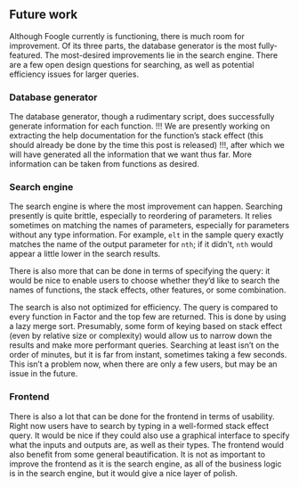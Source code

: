 ## Future work
Although Foogle currently is functioning, there is much room for
improvement. Of its three parts, the database generator is the most
fully-featured. The most-desired improvements lie in the search
engine. There are a few open design questions for searching, as well
as potential efficiency issues for larger queries.

### Database generator
The database generator, though a rudimentary script, does successfully
generate information for each function. !!! We are presently working
on extracting the help documentation for the function’s stack effect
(this should already be done by the time this post is released) !!!,
after which we will have generated all the information that we want
thus far. More information can be taken from functions as desired.

### Search engine
The search engine is where the most improvement can happen. Searching
presently is quite brittle, especially to reordering of parameters. It
relies sometimes on matching the names of parameters, especially for
parameters without any type information. For example, `elt` in the
sample query exactly matches the name of the output parameter for
`nth`; if it didn’t, `nth` would appear a little lower in the search
results.

There is also more that can be done in terms of specifying the query:
it would be nice to enable users to choose whether they’d like to
search the names of functions, the stack effects, other features, or
some combination.

The search is also not optimized for efficiency. The query is compared
to every function in Factor and the top few are returned. This is done
by using a lazy merge sort. Presumably, some form of keying based on
stack effect (even by relative size or complexity) would allow us to
narrow down the results and make more performant queries. Searching at
least isn’t on the order of minutes, but it is far from instant,
sometimes taking a few seconds. This isn’t a problem now, when there
are only a few users, but may be an issue in the future.

### Frontend
There is also a lot that can be done for the frontend in terms of
usability. Right now users have to search by typing in a well-formed
stack effect query. It would be nice if they could also use a
graphical interface to specify what the inputs and outputs are, as
well as their types. The frontend would also benefit from some general
beautification. It is not as important to improve the frontend as it
is the search engine, as all of the business logic is in the search
engine, but it would give a nice layer of polish.
